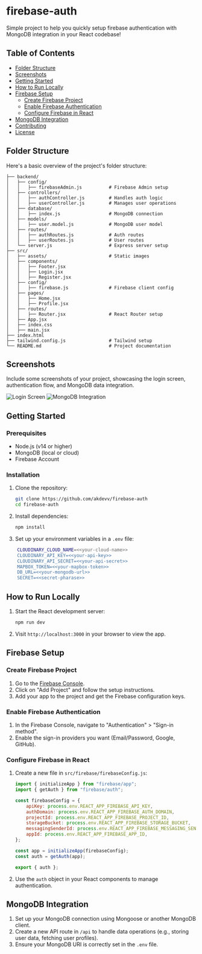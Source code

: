 # firebase-auth

Simple project to help you quickly setup firebase authentication with MongoDB integration in your React codebase!

## Table of Contents

-   [Folder Structure](#folder-structure)
-   [Screenshots](#screenshots)
-   [Getting Started](#getting-started)
-   [How to Run Locally](#how-to-run-locally)
-   [Firebase Setup](#firebase-setup)
    -   [Create Firebase Project](#create-firebase-project)
    -   [Enable Firebase Authentication](#enable-firebase-authentication)
    -   [Configure Firebase in React](#configure-firebase-in-react)
-   [MongoDB Integration](#mongodb-integration)
-   [Contributing](#contributing)
-   [License](#license)

## Folder Structure

Here's a basic overview of the project's folder structure:

```
├── backend/
│   ├── config/
│   │   ├── firebaseAdmin.js          # Firebase Admin setup
│   ├── controllers/
│   │   ├── authController.js         # Handles auth logic
│   │   ├── userController.js         # Manages user operations
│   ├── database/
│   │   ├── index.js                  # MongoDB connection
│   ├── models/
│   │   ├── user.model.js             # MongoDB user model
│   ├── routes/
│   │   ├── authRoutes.js             # Auth routes
│   │   ├── userRoutes.js             # User routes
│   └── server.js                     # Express server setup
├── src/
│   ├── assets/                       # Static images
│   ├── components/
│   │   ├── Footer.jsx
│   │   ├── Login.jsx
│   │   ├── Register.jsx
│   ├── config/
│   │   ├── firebase.js               # Firebase client config
│   ├── pages/
│   │   ├── Home.jsx
│   │   ├── Profile.jsx
│   ├── routes/
│   │   ├── Router.jsx                # React Router setup
│   ├── App.jsx
│   ├── index.css
│   ├── main.jsx
├── index.html
├── tailwind.config.js                # Tailwind setup
└── README.md                         # Project documentation
```

## Screenshots

Include some screenshots of your project, showcasing the login screen, authentication flow, and MongoDB data integration.

![Login Screen](path/to/screenshot1.png)
![MongoDB Integration](path/to/screenshot2.png)

## Getting Started

### Prerequisites

-   Node.js (v14 or higher)
-   MongoDB (local or cloud)
-   Firebase Account

### Installation

1. Clone the repository:

    ```bash
    git clone https://github.com/akdevv/firebase-auth
    cd firebase-auth
    ```

2. Install dependencies:

    ```bash
    npm install
    ```

3. Set up your environment variables in a `.env` file:

```bash
    CLOUDINARY_CLOUD_NAME=<<your-cloud-name>>
    CLOUDINARY_API_KEY=<<your-api-key>>
    CLOUDINARY_API_SECRET=<<your-api-secret>>
    MAPBOX_TOKEN=<<your-mapbox-token>>
    DB_URL=<<your-mongodb-url>>
    SECRET=<<secret-pharase>>
```

## How to Run Locally

1. Start the React development server:

    ```bash
    npm run dev
    ```

2. Visit `http://localhost:3000` in your browser to view the app.

## Firebase Setup

### Create Firebase Project

1. Go to the [Firebase Console](https://console.firebase.google.com/).
2. Click on "Add Project" and follow the setup instructions.
3. Add your app to the project and get the Firebase configuration keys.

### Enable Firebase Authentication

1. In the Firebase Console, navigate to "Authentication" > "Sign-in method".
2. Enable the sign-in providers you want (Email/Password, Google, GitHub).

### Configure Firebase in React

1. Create a new file in `src/firebase/firebaseConfig.js`:

    ```javascript
    import { initializeApp } from "firebase/app";
    import { getAuth } from "firebase/auth";

    const firebaseConfig = {
    	apiKey: process.env.REACT_APP_FIREBASE_API_KEY,
    	authDomain: process.env.REACT_APP_FIREBASE_AUTH_DOMAIN,
    	projectId: process.env.REACT_APP_FIREBASE_PROJECT_ID,
    	storageBucket: process.env.REACT_APP_FIREBASE_STORAGE_BUCKET,
    	messagingSenderId: process.env.REACT_APP_FIREBASE_MESSAGING_SENDER_ID,
    	appId: process.env.REACT_APP_FIREBASE_APP_ID,
    };

    const app = initializeApp(firebaseConfig);
    const auth = getAuth(app);

    export { auth };
    ```

2. Use the `auth` object in your React components to manage authentication.

## MongoDB Integration

1. Set up your MongoDB connection using Mongoose or another MongoDB client.
2. Create a new API route in `/api` to handle data operations (e.g., storing user data, fetching user profiles).
3. Ensure your MongoDB URI is correctly set in the `.env` file.
